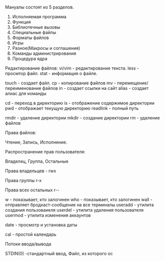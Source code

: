 Мануалы состоят из 5 разделов.

1. Исполняемая программа
2. Функция
3. Библиотечные вызовы
4. Специальные файлы
5. Форматы файлов
6. Игры
7. Разное(Макросы и соглашения)
8. Команды администрирования
9. Процедура ядра

Редактирование файлов: vi/vim - редактирование текста. less - просмтор файл. stat - информация о файле.

touch - создает файл.
cp - копирование файлов
mv - перемещение/переименование файлов
in - создает ссылки на сайт
alias - создает алиас для команды

cd - переход в директорию
is - отображение содержимое директории
pwd - отображает текущую директорию
readlink - полный путь

rmdir - удаление директории
mkdir - создание директории
rm - удаление файлов

Права файлов:

Чтение, Запись, Исполнение.

Распространение прав пользователя:

Владелец, Группа, Остальные

Права владельцев - rwx

Права группы r-x

Права всех остальных r--

w - показывает, кто залогинен
who - показывает, кто залогинен
wall - отправляет бродкаст-сообщение на все терминалы
useradd - утилита создания пользоваиеля
userdel - утилита удаления пользователя
usermod - утилита изменения аккаунтов

date - просмотр и установка даты

cal - простой календарь

Потоки ввода/вывода

  STDIN(0) -стандартный ввод, Файл, из которого ос

